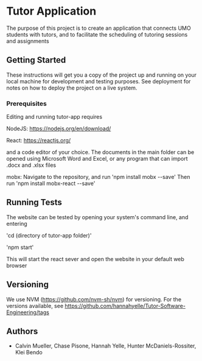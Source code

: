 # Tutor Application

The purpose of this project is to create an application that connects UMO students with tutors, and to facilitate the scheduling of tutoring sessions and assignments


## Getting Started

These instructions will get you a copy of the project up and running on your local machine for development and testing purposes. See deployment for notes on how to deploy the project on a live system.

### Prerequisites

Editing and running tutor-app requires

NodeJS: https://nodejs.org/en/download/

React: https://reactjs.org/

and a code editor of your choice. The documents in the main folder can be opened using Microsoft Word and Excel, or any program that can import .docx and .xlsx files

mobx: 
Navigate to the repository, and run 'npm install mobx --save'
Then run 'npm install mobx-react --save'

## Running Tests 

The website can be tested by opening your system's command line, and entering

'cd (directory of tutor-app folder)'

'npm start'

This will start the react sever and open the website in your default web browser

## Versioning

We use NVM (https://github.com/nvm-sh/nvm) for versioning. For the versions available, see https://github.com/hannahyelle/Tutor-Software-Engineering/tags

## Authors

* Calvin Mueller, Chase Pisone, Hannah Yelle, Hunter McDaniels-Rossiter, Klei Bendo
